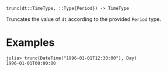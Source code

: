 ```
trunc(dt::TimeType, ::Type{Period}) -> TimeType
```

Truncates the value of `dt` according to the provided `Period` type.

# Examples

```jldoctest
julia> trunc(DateTime("1996-01-01T12:30:00"), Day)
1996-01-01T00:00:00
```
